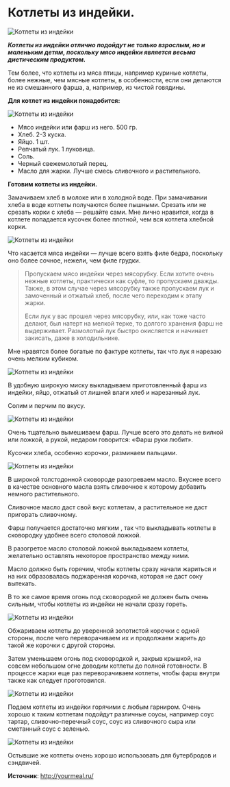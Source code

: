 # Котлеты из индейки.

![Котлеты из индейки](/images/Kulinar/Second/kotlete-indeyka_1.jpg 'Котлеты из индейки')

_**Котлеты из индейки отлично подойдут не только взрослым, но и маленьким детям, поскольку мясо индейки является весьма диетическим продуктом.**_

Тем более, что котлеты из мяса птицы, например куриные котлеты, более нежные, чем мясные котлеты, в особенности, если они делаются не из смешанного фарша, а, например, из чистой говядины.

**Для котлет из индейки понадобится:**

![Котлеты из индейки](/images/Kulinar/Second/kotlete-indeyka_2.jpg 'Котлеты из индейки')

- Мясо индейки или фарш из него. 500 гр.
- Хлеб. 2-3 куска.
- Яйцо. 1 шт.
- Репчатый лук. 1 луковица.
- Соль.
- Черный свежемолотый перец.
- Масло для жарки. Лучше смесь сливочного и растительного.

**Готовим котлеты из индейки.**

Замачиваем хлеб в молоке или в холодной воде. При замачивании хлеба в воде котлеты получаются более пышными. Срезать или не срезать корки с хлеба — решайте сами. Мне лично нравится, когда в котлете попадается кусочек более плотной, чем вся котлета хлебной корки.

![Котлеты из индейки](/images/Kulinar/Second/kotlete-indeyka_3.jpg 'Котлеты из индейки')

Что касается мяса индейки — лучше всего взять филе бедра, поскольку оно более сочное, нежели, чем филе грудки.

> Пропускаем мясо индейки через мясорубку. Если хотите очень нежные котлеты, практически как суфле, то пропускаем дважды. Также, в этом случае через мясорубку также пропускаем лук и замоченный и отжатый хлеб, после чего переходим к этапу жарки.
> 
> Если лук у вас прошел через мясорубку, или, как тоже часто делают, был натерт на мелкой терке, то долгого хранения фарш не выдерживает. Размолотый лук быстро окисляется и начинает закисать, даже в холодильнике.

Мне нравятся более богатые по фактуре котлеты, так что лук я нарезаю очень мелким кубиком.

![Котлеты из индейки](/images/Kulinar/Second/kotlete-indeyka_4.jpg 'Котлеты из индейки')

В удобную широкую миску выкладываем приготовленный фарш из индейки, яйцо, отжатый от лишней влаги хлеб и нарезанный лук.

Солим и перчим по вкусу.

![Котлеты из индейки](/images/Kulinar/Second/kotlete-indeyka_5.jpg 'Котлеты из индейки')

Очень тщательно вымешиваем фарш. Лучше всего это делать не вилкой или ложкой, а рукой, недаром говорится: «Фарш руки любит».

Кусочки хлеба, особенно корочки, разминаем пальцами.

![Котлеты из индейки](/images/Kulinar/Second/kotlete-indeyka_6.jpg 'Котлеты из индейки')

В широкой толстодонной сковороде разогреваем масло. Вкуснее всего в качестве основного масла взять сливочное к которому добавить немного растительного.

Сливочное масло даст свой вкус котлетам, а растительное не даст пригорать сливочному.

Фарш получается достаточно мягким , так что выкладывать котлеты в сковородку удобнее всего столовой ложкой.

В разогретое масло столовой ложкой выкладываем котлеты, желательно оставлять некоторое пространство между ними.

Масло должно быть горячим, чтобы котлеты сразу начали жариться и на них образовалась поджаренная корочка, которая не даст соку вытекать.

В то же самое время огонь под сковородкой не должен быть очень сильным, чтобы котлеты из индейки не начали сразу гореть.

![Котлеты из индейки](/images/Kulinar/Second/kotlete-indeyka_7.jpg 'Котлеты из индейки')

Обжариваем котлеты до уверенной золотистой корочки с одной стороны, после чего переворачиваем их и продолжаем жарить до такой же корочки с другой стороны.

Затем уменьшаем огонь под сковородкой и, закрыв крышкой, на совсем небольшом огне доводим котлеты до полной готовности. В процессе жарки еще раз переворачиваем котлеты, чтобы фарш внутри также как следует проготовился.

![Котлеты из индейки](/images/Kulinar/Second/kotlete-indeyka_8.jpg 'Котлеты из индейки')

Подаем котлеты из индейки горячими с любым гарниром. Очень хорошо к таким котлетам подойдут различные соусы, например соус тартар, сливочно-перечный соус, соус из сливочного сыра или сметанный соус с зеленью.

![Котлеты из индейки](/images/Kulinar/Second/kotlete-indeyka_9.jpg 'Котлеты из индейки')

Остывшие же котлеты очень хорошо использовать для бутербродов и сэндвичей.

**Источник**: http://yourmeal.ru/
